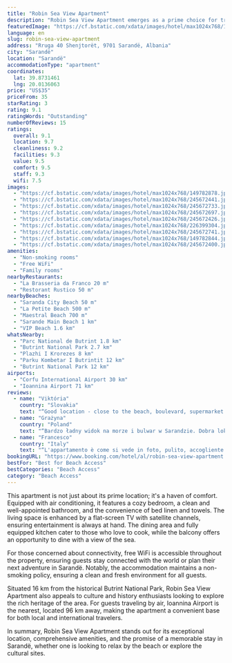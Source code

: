 ```yaml
---
title: "Robin Sea View Apartment"
description: "Robin Sea View Apartment emerges as a prime choice for travelers seeking comfort and convenience in Sarandë."
featuredImage: "https://cf.bstatic.com/xdata/images/hotel/max1024x768/149782878.jpg?k=3d5baed052ebd204204a97e36365d6f586e18a0bb25b7eb241eae89447073168&o=&hp=1"
language: en
slug: robin-sea-view-apartment
address: "Rruga 40 Shenjtorët, 9701 Sarandë, Albania"
city: "Sarandë"
location: "Sarandë"
accommodationType: "apartment"
coordinates:
  lat: 39.8731461
  lng: 20.0136063
price: "US$35"
priceFrom: 35
starRating: 3
rating: 9.1
ratingWords: "Outstanding"
numberOfReviews: 15
ratings:
  overall: 9.1
  location: 9.7
  cleanliness: 9.2
  facilities: 9.3
  value: 9.5
  comfort: 9.5
  staff: 9.3
  wifi: 7.5
images:
  - "https://cf.bstatic.com/xdata/images/hotel/max1024x768/149782878.jpg?k=3d5baed052ebd204204a97e36365d6f586e18a0bb25b7eb241eae89447073168&o=&hp=1"
  - "https://cf.bstatic.com/xdata/images/hotel/max1024x768/245672441.jpg?k=dc6751746d59a12bc821a0dda67d777e85fb5c0d5085bfe267803d9b4a25ceaa&o=&hp=1"
  - "https://cf.bstatic.com/xdata/images/hotel/max1024x768/245672733.jpg?k=023bed7100d05b4631e84c2a34a9d10469517d16088cdc6c2716f7b50d3dd07c&o=&hp=1"
  - "https://cf.bstatic.com/xdata/images/hotel/max1024x768/245672697.jpg?k=1879413ae799cdfa58598310d5d6cea3a8b8b08790b7d7b4b1fad2ac1d8f991e&o=&hp=1"
  - "https://cf.bstatic.com/xdata/images/hotel/max1024x768/245672426.jpg?k=0c44e252165e7dd26b01758891cebc7f5655f1fc40328c133fa17d33e3f948b7&o=&hp=1"
  - "https://cf.bstatic.com/xdata/images/hotel/max1024x768/226399304.jpg?k=b96facc23d5d33d49deef2e21583f596781f98be340f5d252e957dcd539c40c6&o=&hp=1"
  - "https://cf.bstatic.com/xdata/images/hotel/max1024x768/245672741.jpg?k=84623da1a28acb1d851209d18b43fce1f60db847fad7fca91014d1522906363c&o=&hp=1"
  - "https://cf.bstatic.com/xdata/images/hotel/max1024x768/149782844.jpg?k=3f1efb28f5495d414ae30885a2ed307c4e0bc075caf8624b5585616a080266b2&o=&hp=1"
  - "https://cf.bstatic.com/xdata/images/hotel/max1024x768/245672400.jpg?k=7e0c62edb24702bfb0dab9db4ad27245cbd53d7396ecc156000ad6078294b322&o=&hp=1"
amenities:
  - "Non-smoking rooms"
  - "Free WiFi"
  - "Family rooms"
nearbyRestaurants:
  - "La Brasseria da Franco 20 m"
  - "Restorant Rustico 50 m"
nearbyBeaches:
  - "Saranda City Beach 50 m"
  - "La Petite Beach 500 m"
  - "Maestral Beach 700 m"
  - "Sarande Main Beach 1 km"
  - "VIP Beach 1.6 km"
whatsNearby:
  - "Parc National de Butrint 1.8 km"
  - "Butrint National Park 2.7 km"
  - "Plazhi I Krorezes 8 km"
  - "Parku Kombetar I Butrintit 12 km"
  - "Butrint National Park 12 km"
airports:
  - "Corfu International Airport 30 km"
  - "Ioannina Airport 71 km"
reviews:
  - name: "Viktória"
    country: "Slovakia"
    text: "“Good location - close to the beach, boulevard, supermarket right next to it, well furnished kitchen with all necessary equipment, ice maker in the freezer as a bonus. Comfortable bed, good working wifi and AC in the room and living room as well....”"
  - name: "Grażyna"
    country: "Poland"
    text: "“Bardzo ładny widok na morze i bulwar w Sarandzie. Dobra lokalizacja, blisko przystanek autobusowy. Apartament funkcjonalny, przestrzenny, sprzęt działał sprawnie. Wygodny prysznic, Wyposażenie kuchni bardzo dobre. Apartament zgodny z opisem i...”"
  - name: "Francesco"
    country: "Italy"
    text: "“L'appartamento è come si vede in foto, pulito, accogliente e con vista su mare, Saranda e Grecia. Fornito di tutto il necessario per cucinare.”"
bookingURL: "https://www.booking.com/hotel/al/robin-sea-view-apartment.en-gb.html?aid=8035640"
bestFor: "Best for Beach Access"
bestCategories: "Beach Access"
category: "Beach Access"
---
```


This apartment is not just about its prime location; it's a haven of comfort. Equipped with air conditioning, it features a cozy bedroom, a clean and well-appointed bathroom, and the convenience of bed linen and towels. The living space is enhanced by a flat-screen TV with satellite channels, ensuring entertainment is always at hand. The dining area and fully equipped kitchen cater to those who love to cook, while the balcony offers an opportunity to dine with a view of the sea.

For those concerned about connectivity, free WiFi is accessible throughout the property, ensuring guests stay connected with the world or plan their next adventure in Sarandë. Notably, the accommodation maintains a non-smoking policy, ensuring a clean and fresh environment for all guests.

Situated 16 km from the historical Butrint National Park, Robin Sea View Apartment also appeals to culture and history enthusiasts looking to explore the rich heritage of the area. For guests traveling by air, Ioannina Airport is the nearest, located 96 km away, making the apartment a convenient base for both local and international travelers.

In summary, Robin Sea View Apartment stands out for its exceptional location, comprehensive amenities, and the promise of a memorable stay in Sarandë, whether one is looking to relax by the beach or explore the cultural sites.